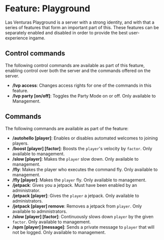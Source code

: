 # Feature: Playground
Las Venturas Playground is a server with a strong identity, and with that a series of features that
form an important part of this. These features can be separately enabled and disabled in order to
provide the best user-experience ingame.

## Control commands
The following control commands are available as part of this feature, enabling control over both the
server and the commands offered on the server.

  - **/lvp access**: Changes access rights for one of the commands in this feature.
  - **/lvp party [on/off]**: Toggles the Party Mode on or off. Only available to Management.

## Commands
The following commands are available as part of the feature:

  - **/autohello [player]**: Enables or disables automated welcomes to joining players.
  - **/boost [player] [factor]**: Boosts the `player`'s velocity by `factor`. Only available to
    management.
  - **/slow [player]**: Makes the `player` slow down. Only available to management.
  - **/fly**: Makes the player who executes the command fly. Only available to management.
  - **/fly [player]**: Makes the `player` fly. Only available to management.
  - **/jetpack**: Gives you a jetpack. Must have been enabled by an administrator.
  - **/jetpack [player]**: Gives the `player` a jetpack. Only available to administrators.
  - **/jetpack [player] remove**: Removes a jetpack from `player`. Only available to administrators.
  - **/slow [player] [factor]**: Continuously slows down `player` by the given `factor`. Only
    available to management.
  - **/spm [player] [message]**: Sends a private message to `player` that will not be logged. Only
    available to management.
